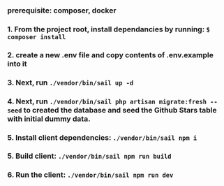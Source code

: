 ### prerequisite: composer, docker

### 1. From the project root, install dependancies by running: `$ composer install`

### 2. create a new .env file and copy contents of .env.example into it

### 3. Next, run `./vendor/bin/sail up -d`

### 4. Next, run `./vendor/bin/sail php artisan migrate:fresh --seed` to created the database and seed the Github Stars table with initial dummy data.

### 5. Install client dependencies: `./vendor/bin/sail npm i`

### 5. Build client: `./vendor/bin/sail npm run build`

### 6. Run the client: `./vendor/bin/sail npm run dev`
